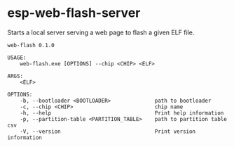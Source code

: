 # esp-web-flash-server

Starts a local server serving a web page to flash a given ELF file.

```
web-flash 0.1.0

USAGE:
    web-flash.exe [OPTIONS] --chip <CHIP> <ELF>

ARGS:
    <ELF>

OPTIONS:
    -b, --bootloader <BOOTLOADER>              path to bootloader
    -c, --chip <CHIP>                          chip name
    -h, --help                                 Print help information
    -p, --partition-table <PARTITION_TABLE>    path to partition table csv
    -V, --version                              Print version information
```
